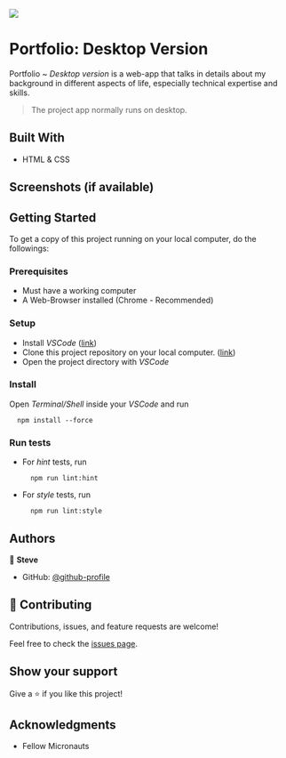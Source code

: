 ![](https://img.shields.io/badge/Microverse-blueviolet)

# Portfolio: Desktop Version

Portfolio ~ _Desktop version_ is a web-app that talks in details about my background in different
aspects of life, especially technical expertise and skills. 
> The project app normally runs on desktop.


## Built With

- HTML & CSS


## Screenshots (if available)


## Getting Started

To get a copy of this project running on your local computer, do the followings:

### Prerequisites
  - Must have a working computer
  - A Web-Browser installed (Chrome - Recommended)

### Setup
  - Install _VSCode_ ([link](https://code.visualstudio.com/download))
  - Clone this project repository on your local computer. ([link](.))
  - Open the project directory with _VSCode_

### Install
Open _Terminal/Shell_ inside your _VSCode_ and run
  ```
    npm install --force
  ```

### Run tests
  - For _hint_ tests, run
      ```
        npm run lint:hint
      ```
  - For _style_ tests, run
      ```
        npm run lint:style
      ```



## Authors

👤 **Steve**

- GitHub: [@github-profile](..)

## 🤝 Contributing

Contributions, issues, and feature requests are welcome!

Feel free to check the [issues page](../../issues/).

## Show your support

Give a ⭐️ if you like this project!

## Acknowledgments

- Fellow Micronauts
